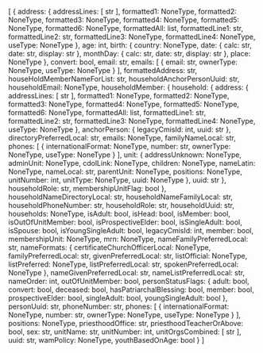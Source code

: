 [
  {
    address: {
      addressLines: [
        str
      ],
      formatted1: NoneType,
      formatted2: NoneType,
      formatted3: NoneType,
      formatted4: NoneType,
      formatted5: NoneType,
      formatted6: NoneType,
      formattedAll: list,
      formattedLine1: str,
      formattedLine2: str,
      formattedLine3: NoneType,
      formattedLine4: NoneType,
      useType: NoneType
    },
    age: int,
    birth: {
      country: NoneType,
      date: {
        calc: str,
        date: str,
        display: str
      },
      monthDay: {
        calc: str,
        date: str,
        display: str
      },
      place: NoneType
    },
    convert: bool,
    email: str,
    emails: [
      {
        email: str,
        ownerType: NoneType,
        useType: NoneType
      }
    ],
    formattedAddress: str,
    houseHoldMemberNameForList: str,
    householdAnchorPersonUuid: str,
    householdEmail: NoneType,
    householdMember: {
      household: {
        address: {
          addressLines: [
            str
          ],
          formatted1: NoneType,
          formatted2: NoneType,
          formatted3: NoneType,
          formatted4: NoneType,
          formatted5: NoneType,
          formatted6: NoneType,
          formattedAll: list,
          formattedLine1: str,
          formattedLine2: str,
          formattedLine3: NoneType,
          formattedLine4: NoneType,
          useType: NoneType
        },
        anchorPerson: {
          legacyCmisId: int,
          uuid: str
        },
        directoryPreferredLocal: str,
        emails: NoneType,
        familyNameLocal: str,
        phones: [
          {
            internationalFormat: NoneType,
            number: str,
            ownerType: NoneType,
            useType: NoneType
          }
        ],
        unit: {
          addressUnknown: NoneType,
          adminUnit: NoneType,
          cdolLink: NoneType,
          children: NoneType,
          nameLatin: NoneType,
          nameLocal: str,
          parentUnit: NoneType,
          positions: NoneType,
          unitNumber: int,
          unitType: NoneType,
          uuid: NoneType
        },
        uuid: str
      },
      householdRole: str,
      membershipUnitFlag: bool
    },
    householdNameDirectoryLocal: str,
    householdNameFamilyLocal: str,
    householdPhoneNumber: str,
    householdRole: str,
    householdUuid: str,
    households: NoneType,
    isAdult: bool,
    isHead: bool,
    isMember: bool,
    isOutOfUnitMember: bool,
    isProspectiveElder: bool,
    isSingleAdult: bool,
    isSpouse: bool,
    isYoungSingleAdult: bool,
    legacyCmisId: int,
    member: bool,
    membershipUnit: NoneType,
    mrn: NoneType,
    nameFamilyPreferredLocal: str,
    nameFormats: {
      certificateChurchOfficerLocal: NoneType,
      familyPreferredLocal: str,
      givenPreferredLocal: str,
      listOfficial: NoneType,
      listPreferred: NoneType,
      listPreferredLocal: str,
      spokenPreferredLocal: NoneType
    },
    nameGivenPreferredLocal: str,
    nameListPreferredLocal: str,
    nameOrder: int,
    outOfUnitMember: bool,
    personStatusFlags: {
      adult: bool,
      convert: bool,
      deceased: bool,
      hasPatriarchalBlessing: bool,
      member: bool,
      prospectiveElder: bool,
      singleAdult: bool,
      youngSingleAdult: bool
    },
    personUuid: str,
    phoneNumber: str,
    phones: [
      {
        internationalFormat: NoneType,
        number: str,
        ownerType: NoneType,
        useType: NoneType
      }
    ],
    positions: NoneType,
    priesthoodOffice: str,
    priesthoodTeacherOrAbove: bool,
    sex: str,
    unitName: str,
    unitNumber: int,
    unitOrgsCombined: [
      str
    ],
    uuid: str,
    wamPolicy: NoneType,
    youthBasedOnAge: bool
  }
]